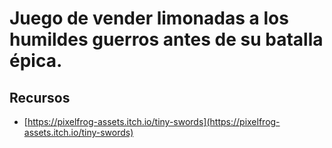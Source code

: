 # Juego de vender limonadas a los humildes guerros antes de su batalla épica.

## Recursos

- [https://pixelfrog-assets.itch.io/tiny-swords](https://pixelfrog-assets.itch.io/tiny-swords)
